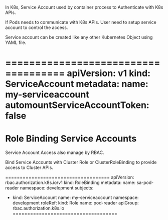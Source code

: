 In K8s, Service Account used by container process to Authenticate with K8s APIs.

If Pods needs to communicate with K8s APIs. User need to setup service account to control the access.

Service account can be created like any other Kubernetes Object using YAML file.

====================================
apiVersion: v1
kind: ServiceAccount
metadata:
name: my-serviceaccount
automountServiceAccountToken: false
====================================

# Role Binding Service Accounts

Service Account Access also manage by RBAC.

Bind Service Accounts with Cluster Role or ClusterRoleBinding to provide access to Cluster APIs.

====================================
apiVersion: rbac.authorization.k8s.io/v1
kind: RoleBinding
metadata:
 name: sa-pod-reader
 namespace: development
subjects:
- kind: ServiceAccount
 name: my-serviceaccount
 namespace: development
roleRef:
 kind: Role
 name: pod-reader
 apiGroup: rbac.authorization.k8s.io
====================================



